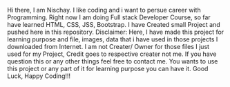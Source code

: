 Hi there, I am Nischay.
I like coding and i want to persue career with Programming.
Right now I am doing Full stack Developer Course, so far have learned HTML, CSS, JSS, Bootstrap.
I have Created small Project and pushed here in this repository.
Disclaimer: Here, I have made this project for learning purpose and file, images, data that i have used in those projects I downloaded from Internet.
            I am not Creater/ Owner for those files I just used for my Project, Credit goes to respective creater not me. If you have question
            this or any other things feel free to contact me.
            You wants to use this project or any part of it for learning purpose you can have it. Good Luck, Happy Coding!!!
